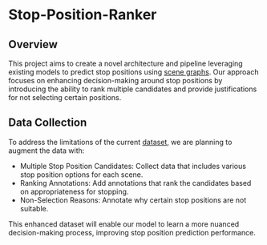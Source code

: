 # Stop-Position-Ranker

## Overview
This project aims to create a novel architecture and pipeline leveraging existing models to predict stop positions using [scene graphs](https://openaccess.thecvf.com/content_CVPR_2020/papers/Tang_Unbiased_Scene_Graph_Generation_From_Biased_Training_CVPR_2020_paper.pdf). Our approach focuses on enhancing decision-making around stop positions by introducing the ability to rank multiple candidates and provide justifications for not selecting certain positions.

## Data Collection
To address the limitations of the current [dataset](https://homes.cs.washington.edu/~ranjay/visualgenome/index.html), we are planning to augment the data with:

- Multiple Stop Position Candidates: Collect data that includes various stop position options for each scene.
- Ranking Annotations: Add annotations that rank the candidates based on appropriateness for stopping.
- Non-Selection Reasons: Annotate why certain stop positions are not suitable.

This enhanced dataset will enable our model to learn a more nuanced decision-making process, improving stop position prediction performance.
